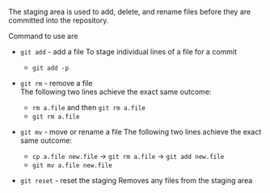 The staging area is used to add, delete, and rename files before they are committed into the repository.

Command to use are
- `git add` - add a file
  To stage individual lines of a file for a commit
  - `git add -p`  
 
- `git rm` - remove a file  
  The following two lines achieve the exact same outcome:    
  - `rm a.file` and then `git rm a.file`
  - `git rm a.file`

- `git mv` - move or rename a file
  The following two lines achieve the exact same outcome:
  - `cp a.file new.file` -> `git rm a.file` ->  `git add new.file`
  - `git mv a.file new.file`  

- `git reset` - reset the staging
  Removes any files from the staging area

